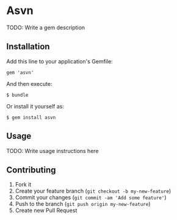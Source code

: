 # Asvn

TODO: Write a gem description

## Installation

Add this line to your application's Gemfile:

    gem 'asvn'

And then execute:

    $ bundle

Or install it yourself as:

    $ gem install asvn

## Usage

TODO: Write usage instructions here

## Contributing

1. Fork it
2. Create your feature branch (`git checkout -b my-new-feature`)
3. Commit your changes (`git commit -am 'Add some feature'`)
4. Push to the branch (`git push origin my-new-feature`)
5. Create new Pull Request
